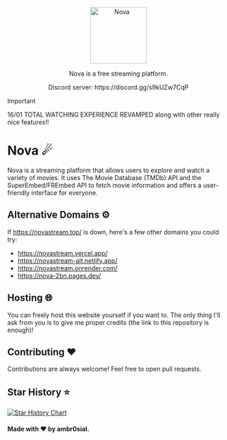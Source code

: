 <p align="center">
  <a href="https://github.com/ambr0sial/nova"><img src="logo.png" alt="Nova" width="128" /></a> 
</p>
<p align="center">
  Nova is a free streaming platform.
</p>
<p align="center">
  Discord server: https://discord.gg/s9kUZw7CqP
</p>

> [!IMPORTANT]
> 16/01 TOTAL WATCHING EXPERIENCE REVAMPED along with other really nice features!!

# Nova ☄

Nova is a streaming platform that allows users to explore and watch a variety of movies. It uses The Movie Database (TMDb) API and the SuperEmbed/FREmbed API to fetch movie information and offers a user-friendly interface for everyone.

## Alternative Domains ⚙️

If https://novastream.top/ is down, here's a few other domains you could try:

- https://novastream.vercel.app/
- https://novastream-alt.netlify.app/
- https://novastream.onrender.com/
- https://nova-2bn.pages.dev/

## Hosting 🌐

You can freely host this website yourself if you want to. The only thing I'll ask from you is to give me proper credits (the link to this repository is enough)!

## Contributing ❤

Contributions are always welcome! Feel free to open pull requests.

## Star History ⭐

[![Star History Chart](https://api.star-history.com/svg?repos=ambr0sial/nova&type=Timeline)](https://star-history.com/#ambr0sial/nova&Timeline)

#### Made with ❤ by ambr0sial.
